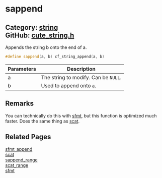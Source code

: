 [](../header.md ':include')

# sappend

Category: [string](https://github.com/RandyGaul/cute_framework/blob/master/docs/api_reference?id=string)  
GitHub: [cute_string.h](https://github.com/RandyGaul/cute_framework/blob/master/include/cute_string.h)  
---

Appends the string b onto the end of a.

```cpp
#define sappend(a, b) cf_string_append(a, b)
```

Parameters | Description
--- | ---
a | The string to modify. Can be `NULL`.
b | Used to append onto `a`.

## Remarks

You can technically do this with [sfmt](https://github.com/RandyGaul/cute_framework/blob/master/docs/string/sfmt.md), but this function is optimized much faster. Does the same thing as [scat](https://github.com/RandyGaul/cute_framework/blob/master/docs/string/scat.md).

## Related Pages

[sfmt_append](https://github.com/RandyGaul/cute_framework/blob/master/docs/string/sfmt_append.md)  
[scat](https://github.com/RandyGaul/cute_framework/blob/master/docs/string/scat.md)  
[sappend_range](https://github.com/RandyGaul/cute_framework/blob/master/docs/string/sappend_range.md)  
[scat_range](https://github.com/RandyGaul/cute_framework/blob/master/docs/string/scat_range.md)  
[sfmt](https://github.com/RandyGaul/cute_framework/blob/master/docs/string/sfmt.md)  
